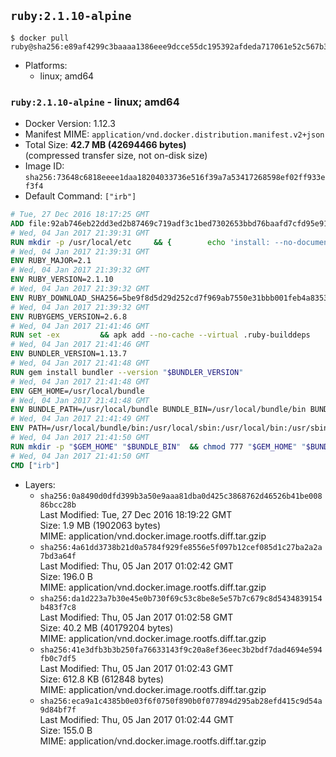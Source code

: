 ## `ruby:2.1.10-alpine`

```console
$ docker pull ruby@sha256:e89af4299c3baaaa1386eee9dcce55dc195392afdeda717061e52c567b307fec
```

-	Platforms:
	-	linux; amd64

### `ruby:2.1.10-alpine` - linux; amd64

-	Docker Version: 1.12.3
-	Manifest MIME: `application/vnd.docker.distribution.manifest.v2+json`
-	Total Size: **42.7 MB (42694466 bytes)**  
	(compressed transfer size, not on-disk size)
-	Image ID: `sha256:73648c6818eeee1daa18204033736e516f39a7a53417268598ef02ff933ef3f4`
-	Default Command: `["irb"]`

```dockerfile
# Tue, 27 Dec 2016 18:17:25 GMT
ADD file:92ab746eb22dd3ed2b87469c719adf3c1bed7302653bbd76baafd7cfd95e911e in / 
# Wed, 04 Jan 2017 21:39:31 GMT
RUN mkdir -p /usr/local/etc 	&& { 		echo 'install: --no-document'; 		echo 'update: --no-document'; 	} >> /usr/local/etc/gemrc
# Wed, 04 Jan 2017 21:39:31 GMT
ENV RUBY_MAJOR=2.1
# Wed, 04 Jan 2017 21:39:32 GMT
ENV RUBY_VERSION=2.1.10
# Wed, 04 Jan 2017 21:39:32 GMT
ENV RUBY_DOWNLOAD_SHA256=5be9f8d5d29d252cd7f969ab7550e31bbb001feb4a83532301c0dd3b5006e148
# Wed, 04 Jan 2017 21:39:32 GMT
ENV RUBYGEMS_VERSION=2.6.8
# Wed, 04 Jan 2017 21:41:46 GMT
RUN set -ex 		&& apk add --no-cache --virtual .ruby-builddeps 		autoconf 		bison 		bzip2 		bzip2-dev 		ca-certificates 		coreutils 		gcc 		gdbm-dev 		glib-dev 		libc-dev 		libffi-dev 		libxml2-dev 		libxslt-dev 		linux-headers 		make 		ncurses-dev 		openssl 		openssl-dev 		procps 		readline-dev 		ruby 		tar 		yaml-dev 		zlib-dev 		xz 		&& wget -O ruby.tar.xz "https://cache.ruby-lang.org/pub/ruby/${RUBY_MAJOR%-rc}/ruby-$RUBY_VERSION.tar.xz" 	&& echo "$RUBY_DOWNLOAD_SHA256 *ruby.tar.xz" | sha256sum -c - 		&& mkdir -p /usr/src/ruby 	&& tar -xJf ruby.tar.xz -C /usr/src/ruby --strip-components=1 	&& rm ruby.tar.xz 		&& cd /usr/src/ruby 		&& { 		echo '#define ENABLE_PATH_CHECK 0'; 		echo; 		cat file.c; 	} > file.c.new 	&& mv file.c.new file.c 		&& autoconf 	&& ac_cv_func_isnan=yes ac_cv_func_isinf=yes 		./configure --disable-install-doc --enable-shared 	&& make -j"$(getconf _NPROCESSORS_ONLN)" 	&& make install 		&& runDeps="$( 		scanelf --needed --nobanner --recursive /usr/local 			| awk '{ gsub(/,/, "\nso:", $2); print "so:" $2 }' 			| sort -u 			| xargs -r apk info --installed 			| sort -u 	)" 	&& apk add --virtual .ruby-rundeps $runDeps 		bzip2 		ca-certificates 		libffi-dev 		openssl-dev 		yaml-dev 		procps 		zlib-dev 	&& apk del .ruby-builddeps 	&& cd / 	&& rm -r /usr/src/ruby 		&& gem update --system "$RUBYGEMS_VERSION"
# Wed, 04 Jan 2017 21:41:46 GMT
ENV BUNDLER_VERSION=1.13.7
# Wed, 04 Jan 2017 21:41:48 GMT
RUN gem install bundler --version "$BUNDLER_VERSION"
# Wed, 04 Jan 2017 21:41:48 GMT
ENV GEM_HOME=/usr/local/bundle
# Wed, 04 Jan 2017 21:41:48 GMT
ENV BUNDLE_PATH=/usr/local/bundle BUNDLE_BIN=/usr/local/bundle/bin BUNDLE_SILENCE_ROOT_WARNING=1 BUNDLE_APP_CONFIG=/usr/local/bundle
# Wed, 04 Jan 2017 21:41:49 GMT
ENV PATH=/usr/local/bundle/bin:/usr/local/sbin:/usr/local/bin:/usr/sbin:/usr/bin:/sbin:/bin
# Wed, 04 Jan 2017 21:41:50 GMT
RUN mkdir -p "$GEM_HOME" "$BUNDLE_BIN" 	&& chmod 777 "$GEM_HOME" "$BUNDLE_BIN"
# Wed, 04 Jan 2017 21:41:50 GMT
CMD ["irb"]
```

-	Layers:
	-	`sha256:0a8490d0dfd399b3a50e9aaa81dba0d425c3868762d46526b41be00886bcc28b`  
		Last Modified: Tue, 27 Dec 2016 18:19:22 GMT  
		Size: 1.9 MB (1902063 bytes)  
		MIME: application/vnd.docker.image.rootfs.diff.tar.gzip
	-	`sha256:4a61dd3738b21d0a5784f929fe8556e5f097b12cef085d1c27ba2a2a7bd3a64f`  
		Last Modified: Thu, 05 Jan 2017 01:02:42 GMT  
		Size: 196.0 B  
		MIME: application/vnd.docker.image.rootfs.diff.tar.gzip
	-	`sha256:da1d223a7b30e45e0b730f69c53c8be8e5e57b7c679c8d5434839154b483f7c8`  
		Last Modified: Thu, 05 Jan 2017 01:02:58 GMT  
		Size: 40.2 MB (40179204 bytes)  
		MIME: application/vnd.docker.image.rootfs.diff.tar.gzip
	-	`sha256:41e3dfb3b3b250fa76633143f9c20a8ef36eec3b2bdf7dad4694e594fb0c7df5`  
		Last Modified: Thu, 05 Jan 2017 01:02:43 GMT  
		Size: 612.8 KB (612848 bytes)  
		MIME: application/vnd.docker.image.rootfs.diff.tar.gzip
	-	`sha256:eca9a1c4385b0e03f6f0750f890b0f077894d295ab28efd415c9d54a9d84bf7f`  
		Last Modified: Thu, 05 Jan 2017 01:02:44 GMT  
		Size: 155.0 B  
		MIME: application/vnd.docker.image.rootfs.diff.tar.gzip
